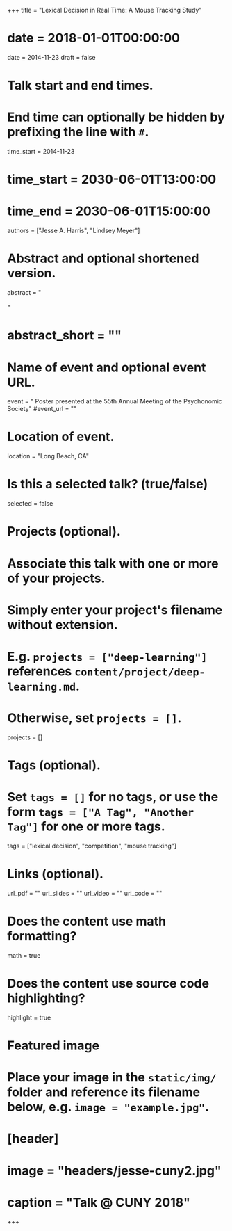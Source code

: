 +++
title = "Lexical Decision in Real Time: A Mouse Tracking Study"
# date = 2018-01-01T00:00:00
date = 2014-11-23
draft = false

# Talk start and end times.
#   End time can optionally be hidden by prefixing the line with `#`.
time_start = 2014-11-23
# time_start = 2030-06-01T13:00:00
# time_end = 2030-06-01T15:00:00

authors = ["Jesse A. Harris", "Lindsey Meyer"]

# Abstract and optional shortened version.
abstract = "<br><br>"
# abstract_short = ""

# Name of event and optional event URL.
event = " Poster presented at the 55th Annual Meeting of the Psychonomic Society"
#event_url = ""

# Location of event.
location = "Long Beach, CA"

# Is this a selected talk? (true/false)
selected = false

# Projects (optional).
#   Associate this talk with one or more of your projects.
#   Simply enter your project's filename without extension.
#   E.g. `projects = ["deep-learning"]` references `content/project/deep-learning.md`.
#   Otherwise, set `projects = []`.
projects = []

# Tags (optional).
#   Set `tags = []` for no tags, or use the form `tags = ["A Tag", "Another Tag"]` for one or more tags.
tags = ["lexical decision", "competition", "mouse tracking"]

# Links (optional).
url_pdf = ""
url_slides = ""
url_video = ""
url_code = ""

# Does the content use math formatting?
math = true

# Does the content use source code highlighting?
highlight = true

# Featured image
# Place your image in the `static/img/` folder and reference its filename below, e.g. `image = "example.jpg"`.
# [header]
# image = "headers/jesse-cuny2.jpg"
# caption = "Talk @ CUNY 2018"

+++
